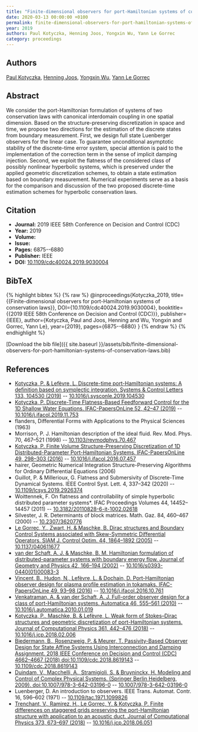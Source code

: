 ```yaml
---
title: "Finite-dimensional observers for port-Hamiltonian systems of conservation laws"
date: 2020-03-13 00:00:00 +0100
permalink: finite-dimensional-observers-for-port-hamiltonian-systems-of-conservation-laws
year: 2019
authors: Paul Kotyczka, Henning Joos, Yongxin Wu, Yann Le Gorrec
category: proceedings
---
```

 
## Authors
[Paul Kotyczka](authors/paul-kotyczka), [Henning Joos](authors/henning-joos), [Yongxin Wu](authors/yongxin-wu), [Yann Le Gorrec](authors/yann-le-gorrec)
 
## Abstract
We consider the port-Hamiltonian formulation of systems of two conservation laws with canonical interdomain coupling in one spatial dimension. Based on the structure-preserving discretization in space and time, we propose two directions for the estimation of the discrete states from boundary measurement. First, we design full state Luenberger observers for the linear case. To guarantee unconditional asymptotic stability of the discrete-time error system, special attention is paid to the implementation of the correction term in the sense of implicit damping injection. Second, we exploit the flatness of the considered class of possibly nonlinear hyperbolic systems, which is preserved under the applied geometric discretization schemes, to obtain a state estimation based on boundary measurement. Numerical experiments serve as a basis for the comparison and discussion of the two proposed discrete-time estimation schemes for hyperbolic conservation laws.
 
## Citation
- **Journal:** 2019 IEEE 58th Conference on Decision and Control (CDC)
- **Year:** 2019
- **Volume:** 
- **Issue:** 
- **Pages:** 6875--6880
- **Publisher:** IEEE
- **DOI:** [10.1109/cdc40024.2019.9030004](https://doi.org/10.1109/cdc40024.2019.9030004)
 
## BibTeX
{% highlight bibtex %}
{% raw %}
@inproceedings{Kotyczka_2019,
  title={{Finite-dimensional observers for port-Hamiltonian systems of conservation laws}},
  DOI={10.1109/cdc40024.2019.9030004},
  booktitle={{2019 IEEE 58th Conference on Decision and Control (CDC)}},
  publisher={IEEE},
  author={Kotyczka, Paul and Joos, Henning and Wu, Yongxin and Gorrec, Yann Le},
  year={2019},
  pages={6875--6880}
}
{% endraw %}
{% endhighlight %}
 
[Download the bib file]({{ site.baseurl }}/assets/bib/finite-dimensional-observers-for-port-hamiltonian-systems-of-conservation-laws.bib)
 
## References
- [Kotyczka, P. & Lefèvre, L. Discrete-time port-Hamiltonian systems: A definition based on symplectic integration. Systems &amp; Control Letters 133, 104530 (2019)](discrete-time-port-hamiltonian-systems-a-definition-based-on-symplectic-integration) -- [10.1016/j.sysconle.2019.104530](https://doi.org/10.1016/j.sysconle.2019.104530)
- [Kotyczka, P. Discrete-Time Flatness-Based Feedforward Control for the 1D Shallow Water Equations. IFAC-PapersOnLine 52, 42–47 (2019)](discrete-time-flatness-based-feedforward-control-for-the-1d-shallow-water-equations) -- [10.1016/j.ifacol.2019.11.753](https://doi.org/10.1016/j.ifacol.2019.11.753)
- flanders, Differential Forms with Applications to the Physical Sciences (1963)
- Morrison, P. J. Hamiltonian description of the ideal fluid. Rev. Mod. Phys. 70, 467–521 (1998) -- [10.1103/revmodphys.70.467](https://doi.org/10.1103/revmodphys.70.467)
- [Kotyczka, P. Finite Volume Structure-Preserving Discretization of 1D Distributed-Parameter Port-Hamiltonian Systems. IFAC-PapersOnLine 49, 298–303 (2016)](finite-volume-structure-preserving-discretization-of-1d-distributed-parameter-port-hamiltonian-systems) -- [10.1016/j.ifacol.2016.07.457](https://doi.org/10.1016/j.ifacol.2016.07.457)
- hairer, Geometric Numerical Integration Structure-Preserving Algorithms for Ordinary Differential Equations (2006)
- Guillot, P. & Millerioux, G. Flatness and Submersivity of Discrete-Time Dynamical Systems. IEEE Control Syst. Lett. 4, 337–342 (2020) -- [10.1109/lcsys.2019.2926374](https://doi.org/10.1109/lcsys.2019.2926374)
- Woittennek, F. On flatness and controllability of simple hyperbolic distributed parameter systems*. IFAC Proceedings Volumes 44, 14452–14457 (2011) -- [10.3182/20110828-6-it-1002.02618](https://doi.org/10.3182/20110828-6-it-1002.02618)
- Silvester, J. R. Determinants of block matrices. Math. Gaz. 84, 460–467 (2000) -- [10.2307/3620776](https://doi.org/10.2307/3620776)
- [Le Gorrec, Y., Zwart, H. & Maschke, B. Dirac structures and Boundary Control Systems associated with Skew-Symmetric Differential Operators. SIAM J. Control Optim. 44, 1864–1892 (2005)](dirac-structures-and-boundary-control-systems-associated-with-skew-symmetric-differential-operators) -- [10.1137/040611677](https://doi.org/10.1137/040611677)
- [van der Schaft, A. J. & Maschke, B. M. Hamiltonian formulation of distributed-parameter systems with boundary energy flow. Journal of Geometry and Physics 42, 166–194 (2002)](hamiltonian-formulation-of-distributed-parameter-systems-with-boundary-energy-flow) -- [10.1016/s0393-0440(01)00083-3](https://doi.org/10.1016/s0393-0440(01)00083-3)
- [Vincent, B., Hudon, N., Lefèvre, L. & Dochain, D. Port-Hamiltonian observer design for plasma profile estimation in tokamaks. IFAC-PapersOnLine 49, 93–98 (2016)](port-hamiltonian-observer-design-for-plasma-profile-estimation-in-tokamaks) -- [10.1016/j.ifacol.2016.10.761](https://doi.org/10.1016/j.ifacol.2016.10.761)
- [Venkatraman, A. & van der Schaft, A. J. Full-order observer design for a class of port-Hamiltonian systems. Automatica 46, 555–561 (2010)](full-order-observer-design-for-a-class-of-port-hamiltonian-systems) -- [10.1016/j.automatica.2010.01.019](https://doi.org/10.1016/j.automatica.2010.01.019)
- [Kotyczka, P., Maschke, B. & Lefèvre, L. Weak form of Stokes–Dirac structures and geometric discretization of port-Hamiltonian systems. Journal of Computational Physics 361, 442–476 (2018)](weak-form-of-stokes-dirac-structures-and-geometric-discretization-of-port-hamiltonian-systems) -- [10.1016/j.jcp.2018.02.006](https://doi.org/10.1016/j.jcp.2018.02.006)
- [Biedermann, B., Rosenzweig, P. & Meurer, T. Passivity-Based Observer Design for State Affine Systems Using Interconnection and Damping Assignment. 2018 IEEE Conference on Decision and Control (CDC) 4662–4667 (2018) doi:10.1109/cdc.2018.8619143](passivity-based-observer-design-for-state-affine-systems-using-interconnection-and-damping-assignment) -- [10.1109/cdc.2018.8619143](https://doi.org/10.1109/cdc.2018.8619143)
- [Duindam, V., Macchelli, A., Stramigioli, S. & Bruyninckx, H. Modeling and Control of Complex Physical Systems. (Springer Berlin Heidelberg, 2009). doi:10.1007/978-3-642-03196-0](modeling-and-control-of-complex-physical-systems) -- [10.1007/978-3-642-03196-0](https://doi.org/10.1007/978-3-642-03196-0)
- Luenberger, D. An introduction to observers. IEEE Trans. Automat. Contr. 16, 596–602 (1971) -- [10.1109/tac.1971.1099826](https://doi.org/10.1109/tac.1971.1099826)
- [Trenchant, V., Ramirez, H., Le Gorrec, Y. & Kotyczka, P. Finite differences on staggered grids preserving the port-Hamiltonian structure with application to an acoustic duct. Journal of Computational Physics 373, 673–697 (2018)](finite-differences-on-staggered-grids-preserving-the-port-hamiltonian-structure-with-application-to-an-acoustic-duct) -- [10.1016/j.jcp.2018.06.051](https://doi.org/10.1016/j.jcp.2018.06.051)

